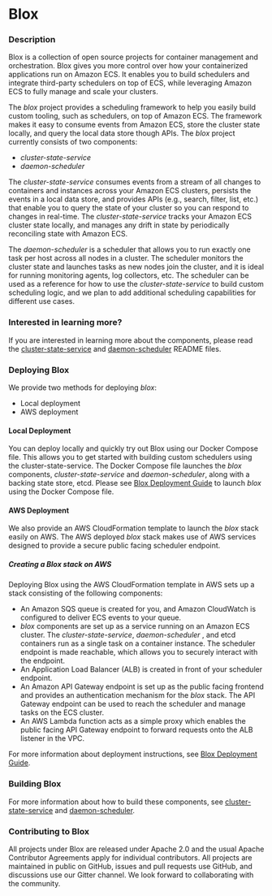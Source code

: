 # Blox

### Description
Blox is a collection of open source projects for container management and orchestration. Blox gives you more control over how your containerized applications run on Amazon ECS. It enables you to build schedulers and integrate third-party schedulers on top of ECS, while leveraging Amazon ECS to fully manage and scale your clusters.

The *blox* project provides a scheduling framework to help you easily build custom tooling, such as schedulers, on top of Amazon ECS. The framework makes it easy to consume events from Amazon ECS, store the cluster state locally, and query the local data store though APIs. The *blox* project currently consists of two components:  

* *cluster-state-service*
* *daemon-scheduler*

The *cluster-state-service* consumes events from a stream of all changes to containers and instances across your Amazon ECS clusters, persists the events in a local data store, and provides APIs (e.g., search, filter, list, etc.) that enable you to query the state of your cluster so you can respond to changes in real-time. The *cluster-state-service* tracks your Amazon ECS cluster state locally, and manages any drift in state by periodically reconciling state with Amazon ECS.

The *daemon-scheduler* is a scheduler that allows you to run exactly one task per host across all nodes in a cluster. The scheduler monitors the cluster state and launches tasks as new nodes join the cluster, and it is ideal for running monitoring agents, log collectors, etc. The scheduler can be used as a reference for how to use the *cluster-state-service* to build custom scheduling logic, and we plan to add additional scheduling capabilities for different use cases.


### Interested in learning more?

If you are interested in learning more about the components, please read the [cluster-state-service](cluster-state-service) and [daemon-scheduler](daemon-scheduler) README files.

### Deploying Blox

We provide two methods for deploying *blox*:  
* Local deployment
* AWS deployment

#### Local Deployment

You can deploy locally and quickly try out Blox using our Docker Compose file. This allows you to get started with building custom schedulers using the cluster-state-service. The Docker Compose file launches the *blox* components, *cluster-state-service* and *daemon-scheduler*, along with a backing state store, etcd. Please see [Blox Deployment Guide](deploy) to launch *blox* using the Docker Compose file.

#### AWS Deployment

We also provide an AWS CloudFormation template to launch the *blox* stack easily on AWS. The AWS deployed *blox* stack makes use of AWS services designed to provide a secure public facing scheduler endpoint.

##### Creating a Blox stack on AWS

Deploying Blox using the AWS CloudFormation template in AWS sets up a stack consisting of the following components:
* An Amazon SQS queue is created for you, and Amazon CloudWatch is configured to deliver ECS events to your queue.
* *blox* components are set up as a service running on an Amazon ECS cluster. The *cluster-state-service*, *daemon-scheduler* , and etcd containers run as a single task on a container instance. The scheduler endpoint is made reachable, which allows you to securely interact with the endpoint.
* An Application Load Balancer (ALB) is created in front of your scheduler endpoint.
* An Amazon API Gateway endpoint is set up as the public facing frontend and provides an authentication mechanism for the *blox* stack. The API Gateway endpoint can be used to reach the scheduler and manage tasks on the ECS cluster.
* An AWS Lambda function acts as a simple proxy which enables the public facing API Gateway endpoint to forward requests onto the ALB listener in the VPC.

For more information about deployment instructions, see [Blox Deployment Guide](deploy).

### Building Blox

For more information about how to build these components, see [cluster-state-service](cluster-state-service) and [daemon-scheduler](daemon-scheduler).

### Contributing to Blox

All projects under Blox are released under Apache 2.0 and the usual Apache Contributor Agreements apply for individual contributors. All projects are maintained in public on GitHub, issues and pull requests use GitHub, and discussions use our Gitter channel. We look forward to collaborating with the community.
